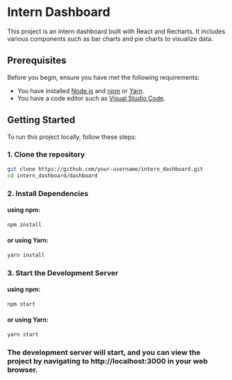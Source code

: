 # Intern Dashboard

This project is an intern dashboard built with React and Recharts. It includes various components such as bar charts and pie charts to visualize data.

## Prerequisites

Before you begin, ensure you have met the following requirements:
- You have installed [Node.js](https://nodejs.org/) and [npm](https://www.npmjs.com/) or [Yarn](https://yarnpkg.com/).
- You have a code editor such as [Visual Studio Code](https://code.visualstudio.com/).

## Getting Started

To run this project locally, follow these steps:

### 1. Clone the repository

```sh
git clone https://github.com/your-username/intern_dashboard.git
cd intern_dashboard/dashboard
```

### 2. Install Dependencies
#### using npm:

```sh
npm install
```
#### or using Yarn:

```sh
yarn install
```
### 3. Start the Development Server
#### using npm:

```sh
npm start
```
#### or using Yarn:

```sh 
yarn start
```

### The development server will start, and you can view the project by navigating to http://localhost:3000 in your web browser.
